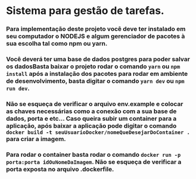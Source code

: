 # Sistema para gestão de tarefas.

### Para implementação deste projeto você deve ter instalado em seu computador o NODEJS e algum gerenciador de pacotes à sua escolha tal como npm ou yarn.
### Você deverá ter uma base de dados postgres para poder salvar os dadosBasta baixar o projeto rodar o comando ```yarn``` ou ```npm install``` após a instalação dos pacotes para rodar em ambiente de desenvolvimento, basta digitar o comando ```yarn dev``` ou ```npm run dev```. 
### Não se esqueça de verificar o arquivo env.example e colocar as chaves necessárias como a conexão com a sua base de dados, porta e etc... Caso queira subir um container para a aplicação, após baixar a aplicação pode digitar o comando ```docker build -t seuUsuarioDocker/nomeQueDesejarDoContainer . ``` para criar a imagem.
### Para rodar o container basta rodar o comando ```docker run -p porta:porta idOuNomeDaImagem```. Não se esqueça de verificar a porta exposta no arquivo .dockerfile.
